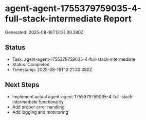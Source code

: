 # agent-agent-1755379759035-4-full-stack-intermediate Report

Generated: 2025-08-18T13:21:30.380Z

## Status
- Task: agent-agent-1755379759035-4-full-stack-intermediate
- Status: Completed
- Timestamp: 2025-08-18T13:21:30.380Z

## Next Steps
- Implement actual agent-agent-1755379759035-4-full-stack-intermediate functionality
- Add proper error handling
- Add logging and monitoring
